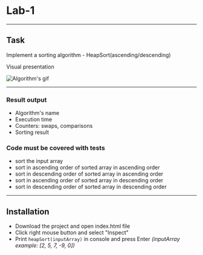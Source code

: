 # Lab-1

---

## Task
Implement a sorting algorithm - HeapSort(ascending/descending)

Visual presentation 

![Algorithm's gif](https://upload.wikimedia.org/wikipedia/commons/1/1b/Sorting_heapsort_anim.gif)

---

  ### Result output
  + Algorithm's name
  + Execution time
  + Counters: swaps, comparisons 
  + Sorting result
  ###  Code must be covered with tests
  + sort the input array
  + sort in ascending order of sorted array in ascending order
  + sort in descending order of sorted array in ascending order
  + sort in ascending order of sorted array in descending order
  + sort in descending order of sorted array in descending order

---

## Installation
  + Download the project and open index.html file
  + Click right mouse button and select "Inspect"
  + Print `heapSort(inputArray)` in console and press Enter *(inputArray example: [2, 5, 7, -9, 0])*
